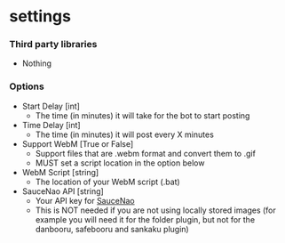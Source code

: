 settings
======
### Third party libraries
* Nothing

### Options
* Start Delay [int]
   * The time (in minutes) it will take for the bot to start posting
* Time Delay [int]
   * The time (in minutes) it will post every X minutes
* Support WebM [True or False]
   * Support files that are .webm format and convert them to .gif
   * MUST set a script location in the option below
* WebM Script [string]
   * The location of your WebM script (.bat)
* SauceNao API [string]
   * Your API key for [SauceNao](https://saucenao.com/user.php?page=search-api)
   * This is NOT needed if you are not using locally stored images (for example you will need it for the folder plugin, but not for the danbooru, safebooru and sankaku plugin)